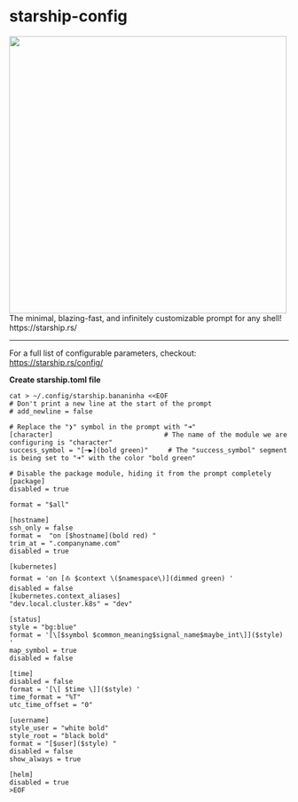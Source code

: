 # starship-config

<img src="https://starship.rs/logo.svg" width="500">
The minimal, blazing-fast, and infinitely customizable prompt for any shell!
https://starship.rs/

---
For a full list of configurable parameters, checkout: https://starship.rs/config/

**Create starship.toml file**

```
cat > ~/.config/starship.bananinha <<EOF
# Don't print a new line at the start of the prompt
# add_newline = false

# Replace the "❯" symbol in the prompt with "➜"
[character]                            # The name of the module we are configuring is "character"
success_symbol = "[─▶](bold green)"     # The "success_symbol" segment is being set to "➜" with the color "bold green"

# Disable the package module, hiding it from the prompt completely
[package]
disabled = true

format = "$all"

[hostname]
ssh_only = false
format =  "on [$hostname](bold red) "
trim_at = ".companyname.com"
disabled = true

[kubernetes]
format = 'on [⛵ $context \($namespace\)](dimmed green) '
disabled = false
[kubernetes.context_aliases]
"dev.local.cluster.k8s" = "dev"

[status]
style = "bg:blue"
format = '[\[$symbol $common_meaning$signal_name$maybe_int\]]($style) '
map_symbol = true
disabled = false

[time]
disabled = false
format = '[\[ $time \]]($style) '
time_format = "%T"
utc_time_offset = "0"

[username]
style_user = "white bold"
style_root = "black bold"
format = "[$user]($style) "
disabled = false
show_always = true

[helm]
disabled = true
>EOF
```

